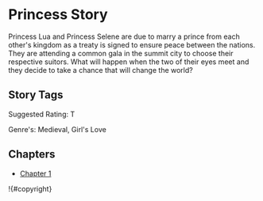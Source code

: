 # Princess Story

Princess Lua and Princess Selene are due to marry a prince from each other's kingdom as a treaty is signed to ensure peace between the nations. They are attending a common gala in the summit city to choose their respective suitors. What will happen when the two of their eyes meet and they decide to take a chance that will change the world?

## Story Tags

Suggested Rating: T

Genre's: Medieval, Girl's Love

## Chapters

- [Chapter 1](chapter-1.md)

!{#copyright}